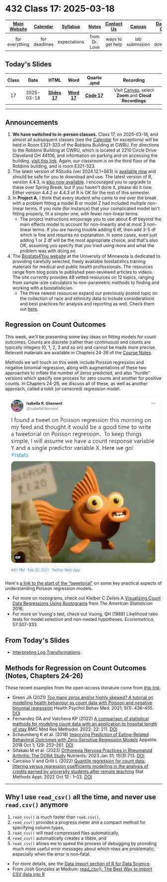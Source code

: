 # 432 Class 17: 2025-03-18

[Main Website](https://thomaselove.github.io/432-2025/) | [Calendar](https://thomaselove.github.io/432-2025/calendar.html) | [Syllabus](https://thomaselove.github.io/432-syllabus-2025/) | [Notes](https://thomaselove.github.io/432-notes/) | [Contact Us](https://thomaselove.github.io/432-2025/contact.html) | [Canvas](https://canvas.case.edu) | [Data and Code](https://github.com/THOMASELOVE/432-data) | [Sources](https://github.com/THOMASELOVE/432-classes-2024/tree/main/sources)
:-----------: | :--------------: | :----------: | :---------: | :-------------: | :-----------: | :------------: |:------:
for everything | for deadlines | expectations | from Dr. Love | ways to get help | lab submission | for downloads | to read

## Today's Slides

Class | Date | HTML | Word | Quarto .qmd | Recording
:---: | :--------: | :------: | :------: | :------: | :-------------:
17 | 2025-03-18 | **[Slides 17](https://thomaselove.github.io/432-slides-2025/slides17.html)** | **[Word 17](https://thomaselove.github.io/432-slides-2025/slides17w.docx)** | **[Code 17](https://github.com/THOMASELOVE/432-slides-2025/blob/main/slides17.qmd)** | Visit [Canvas](https://canvas.case.edu/), select **Zoom** and **Cloud Recordings**

---

## Announcements

1. **We have switched to in-person classes.** Class 17, on 2025-03-18, and almost all subsequent classes (see the [Calendar](https://thomaselove.github.io/432-2025/calendar.html) for exceptions) will be held in Room E321-323 of the Robbins Building at CWRU. For directions to the Robbins Building at CWRU, which is located at 2210 Circle Drive Cleveland OH 44106, and information on parking and on accessing the building, [visit this link](https://case.edu/medicine/cbhi/about-us/directions-and-parking/cwru-school-medicine-health-sciences-campus). Again, our classroom is on the third floor of the Robbins building, and is room E321-323.
2. The latest version of RStudio (ver 2024.12.1+563) is [available now](https://posit.co/download/rstudio-desktop/) and should be safe for you to download and use. The latest version of R, version 4.4.3, is [also now available](https://cran.case.edu/). I encouraged you to upgrade to these over Spring Break, but if you haven't done it, please do it now. Either version 4.4.2 or 4.4.3 of R is OK for the rest of this semester.
3. In **Project A**, I think that every student who came to me over the break with a problem fitting a model B or model Z had included multiple non-linear terms. If you note (for instance) that your complicated model isn't fitting properly, fit a simpler one, with fewer non-linear terms.
    - The project instructions encourage you to use about 6 df beyond the main effects model to account for non-linearity and at most 3 non-linear terms. If you are having trouble adding 6 df, then add 3-5 df which is fine and requires no explanation. In some cases, even just adding 1 or 2 df will be the most appropriate choice, and that's also OK, assuming you specify that you tried using more and what the problem was with doing so.
4. The [Biostats4You website](https://biostats4you.umn.edu/) at the University of Minnesota is dedicated to providing carefully selected, freely available biostatistics training materials for medical and public health professionals. The resources range from blog posts to published peer-reviewed articles to videos. The site currently provides 48 vetted resources on 12 topics, ranging from sample-size calculators to non-parametric methods to finding and working with a biostatistician.
    - The three newest resources expand our previously posted topic on the collection of race and ethnicity data to include considerations and best practices for analysis and reporting as well. Check them out [here](https://biostats4you.umn.edu/taxonomy/term/51).

## Regression on Count Outcomes

This week, we'll be presenting some key ideas on fitting models for count outcomes. Counts are discrete (rather than continuous) and counts are typically integers (0, 1, 2, 3 and so on) and cannot be made more precise. Relevant materials are available in Chapters 24-26 of the [Course Notes](https://thomaselove.github.io/432-notes/). 

Methods we will touch on this week include Poisson regression and negative binomial regression, along with augmentations of these two approaches to inflate the number of zeros predicted, and also "hurdle" versions which specify one process for zero counts and another for positive counts. In Chapters 24-26, we discuss all of these, as well as another approach, called a tobit (or censored) regression model.

![](ghement.png)

Here's [a link to the start of the "tweetorial"](https://twitter.com/IsabellaGhement/status/1363957122787024901) on some key practical aspects of understanding Poisson regression models.

- For more on rootograms, check out Kleiber C Zeileis A [Visualizing Count Data Regressions Using Rootograms](rootograms_2016.pdf) from *The American Statistician* 2016.
- For more on Vuong's test, check out Vuong, QH (1989) Likelihood ratio tests for model selection and non-nested hypotheses. *Econometrica*, 57:307-333.

## From Today's Slides

- [Interpreting Log Transformations](https://library.virginia.edu/data/articles/interpreting-log-transformations-in-a-linear-model).

## Methods for Regression on Count Outcomes (Notes, Chapters 24-26)

These recent examples from the open-access literature come from [this link](https://github.com/THOMASELOVE/432-sources/blob/main/recent.md).

- Green JA (2021) [Too many zeros and/or highly skewed? A tutorial on modelling health behaviour as count data with Poisson and negative binomial regression](https://www.ncbi.nlm.nih.gov/pmc/articles/PMC8159206) Health Psychol Behav Med. 2021; 9(1): 436–455. [DOI](https://doi.org/10.1080%2F21642850.2021.1920416)
- Fernandez GA and Vatcheva KP (2022) [A comparison of statistical methods for modeling count data with an application to hospital length of stay](https://www.ncbi.nlm.nih.gov/pmc/articles/PMC9351158/) BMC Med Res Methodol. 2022; 22: 211. [DOI](https://doi.org/10.1186%2Fs12874-022-01685-8)
- Schaumberg K et al. (2018) [Improving Prediction of Eating-Related Behavioral Outcomes with Zero-Sensitive Regression Models](https://www.ncbi.nlm.nih.gov/pmc/articles/PMC6778476/) Appetite. 2018 Oct 1; 129: 252–261. [DOI](https://doi.org/10.1016%2Fj.appet.2018.06.030)
- Sifakaki M et al. (2023) [Orthorexia Nervosa Practices in Rheumatoid Arthritis: The DORA Study](https://www.ncbi.nlm.nih.gov/pmc/articles/PMC9919523/) Nutrients. 2023 Jan 31; 15(3):713. [DOI](https://doi.org/10.3390%2Fnu15030713)
- Carcaiso V and Grilli L (2022) [Quantile regression for count data: jittering versus regression coefficients modelling in the analysis of credits earned by university students after remote teaching](https://www.ncbi.nlm.nih.gov/pmc/articles/PMC9554398/) Stat Methods Appt. 2022 Oct 12 : 1–22. [DOI](https://doi.org/10.1007%2Fs10260-022-00661-2)

-----

## Why I use `read_csv()` all the time, and never use `read.csv()` anymore

1. `read_csv()` is much faster than `read.csv()`, 
2. `read_csv()` provides a progress meter and a compact method for specifying column types,
3. `read_csv()` will read compressed files automatically,
4. `read_csv()` automatically creates a tibble, and
5. `read_csv()` allows me to speed the process of debugging by providing much more useful error messages about which rows are problematic, especially when the error is non-fatal.

- For more details, see the [Data import section of R for Data Science](https://r4ds.hadley.nz/data-import.html).
- From Josh Gonzales at Medium: [read_csv(): The Best Way to import CSV data into R](https://medium.com/r-tutorials/r-functions-daily-read-csv-3c418c25cba4)
